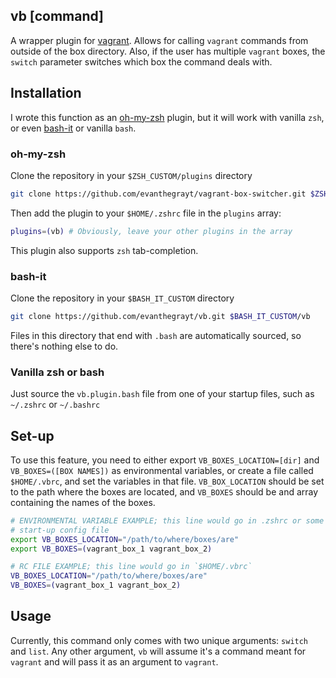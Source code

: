 ## vb [command]
A wrapper plugin for [vagrant](https://www.vagrantup.com/). Allows for calling
`vagrant` commands from outside of the box directory. Also, if the user has
multiple `vagrant` boxes, the `switch` parameter switches which box the command
deals with.

## Installation
I wrote this function as an
[oh-my-zsh](https://github.com/robbyrussell/oh-my-zsh) plugin, but it will work
with vanilla `zsh`, or even [bash-it](https://github.com/Bash-it/bash-it)
or vanilla `bash`.

### oh-my-zsh
Clone the repository in your `$ZSH_CUSTOM/plugins` directory
```sh
git clone https://github.com/evanthegrayt/vagrant-box-switcher.git $ZSH_CUSTOM/plugins/vb
```
Then add the plugin to your `$HOME/.zshrc` file in the `plugins` array:
```sh
plugins=(vb) # Obviously, leave your other plugins in the array
```

This plugin also supports `zsh` tab-completion.

### bash-it
Clone the repository in your `$BASH_IT_CUSTOM` directory
```sh
git clone https://github.com/evanthegrayt/vb.git $BASH_IT_CUSTOM/vb
```
Files in this directory that end with `.bash` are automatically sourced, so
there's nothing else to do.

### Vanilla zsh or bash
Just source the `vb.plugin.bash` file from one of your startup files, such as
`~/.zshrc` or `~/.bashrc`

## Set-up
To use this feature, you need to either export `VB_BOXES_LOCATION=[dir]` and
`VB_BOXES=([BOX NAMES])` as environmental variables, or create a file called
`$HOME/.vbrc`, and set the variables in that file. `VB_BOX_LOCATION` should be
set to the path where the boxes are located, and `VB_BOXES` should be and array
containing the names of the boxes.

```sh
# ENVIRONMENTAL VARIABLE EXAMPLE; this line would go in .zshrc or some other
# start-up config file
export VB_BOXES_LOCATION="/path/to/where/boxes/are"
export VB_BOXES=(vagrant_box_1 vagrant_box_2)

# RC FILE EXAMPLE; this line would go in `$HOME/.vbrc`
VB_BOXES_LOCATION="/path/to/where/boxes/are"
VB_BOXES=(vagrant_box_1 vagrant_box_2)
```

## Usage
Currently, this command only comes with two unique arguments: `switch` and
`list`. Any other argument, `vb` will assume it's a command meant for `vagrant`
and will pass it as an argument to `vagrant`.


